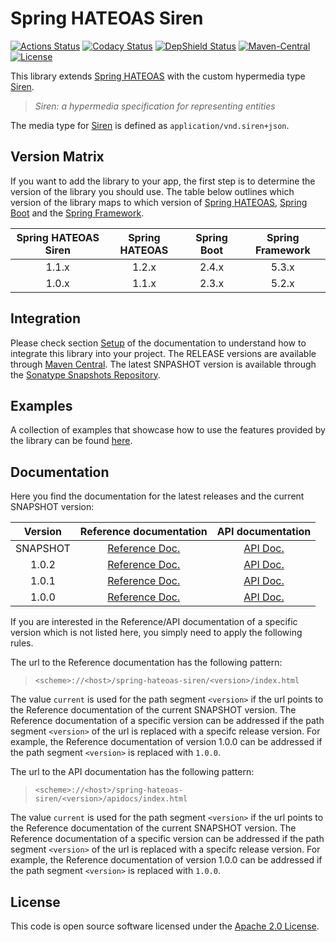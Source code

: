 # Spring HATEOAS Siren
[![Actions Status](https://github.com/ingogriebsch/spring-hateoas-siren/workflows/build/badge.svg?branch=master)](https://github.com/ingogriebsch/spring-hateoas-siren/actions)
[![Codacy Status](https://api.codacy.com/project/badge/Grade/72bf0bf6f85f4e3ba1841cc7e4d0a8d8)](https://app.codacy.com/app/ingo.griebsch/spring-hateoas-siren?utm_source=github.com&utm_medium=referral&utm_content=ingogriebsch/spring-hateoas-siren&utm_campaign=Badge_Grade_Dashboard)
[![DepShield Status](https://depshield.sonatype.org/badges/ingogriebsch/spring-hateoas-siren/depshield.svg)](https://depshield.github.io)
[![Maven-Central](https://img.shields.io/maven-central/v/de.ingogriebsch.hateoas/spring-hateoas-siren?color=green)](https://search.maven.org/artifact/de.ingogriebsch.hateoas/spring-hateoas-siren)
[![License](http://img.shields.io/:license-apache-blue.svg)](http://www.apache.org/licenses/LICENSE-2.0.html)

This library extends [Spring HATEOAS][spring-hateoas] with the custom hypermedia type [Siren][siren]. 
> _Siren: a hypermedia specification for representing entities_

The media type for [Siren][siren] is defined as `application/vnd.siren+json`.

## Version Matrix
If you want to add the library to your app, the first step is to determine the version of the library you should use.
The table below outlines which version of the library maps to which version of [Spring HATEOAS][spring-hateoas], [Spring Boot][spring-boot] and the [Spring Framework][spring-framework].

| Spring HATEOAS Siren | Spring HATEOAS | Spring Boot | Spring Framework
| :---: | :---: | :---: | :---: |
| 1.1.x | 1.2.x | 2.4.x | 5.3.x |
| 1.0.x | 1.1.x | 2.3.x | 5.2.x |

## Integration
Please check section [Setup][spring-hateoas-siren-current-docs-setup] of the documentation to understand how to integrate this library into your project. 
The RELEASE versions are available through [Maven Central][maven-central]. 
The latest SNPASHOT version is available through the [Sonatype Snapshots Repository][sonatype-snapshots-repository].

## Examples
A collection of examples that showcase how to use the features provided by the library can be found [here][spring-hateoas-siren-samples].

## Documentation
Here you find the documentation for the latest releases and the current SNAPSHOT version:

| Version | Reference documentation | API documentation |
| :---: | :---: | :---: |
| SNAPSHOT | [Reference Doc.][spring-hateoas-siren-current-docs] | [API Doc.][spring-hateoas-siren-current-apidocs] |
| 1.0.2 | [Reference Doc.][spring-hateoas-siren-1.0.2-docs] | [API Doc.][spring-hateoas-siren-1.0.2-apidocs] |
| 1.0.1 | [Reference Doc.][spring-hateoas-siren-1.0.1-docs] | [API Doc.][spring-hateoas-siren-1.0.1-apidocs] |
| 1.0.0 | [Reference Doc.][spring-hateoas-siren-1.0.0-docs] | [API Doc.][spring-hateoas-siren-1.0.0-apidocs] |

If you are interested in the Reference/API documentation of a specific version which is not listed here, you simply need to apply the following rules.

The url to the Reference documentation has the following pattern:

> `<scheme>://<host>/spring-hateoas-siren/<version>/index.html`

The value `current` is used for the path segment `<version>` if the url points to the Reference documentation of the current SNAPSHOT version.
The Reference documentation of a specific version can be addressed if the path segment `<version>` of the url is replaced with a specifc release version.
For example, the Reference documentation of version 1.0.0 can be addressed if the path segment `<version>` is replaced with `1.0.0`.

The url to the API documentation has the following pattern:

> `<scheme>://<host>/spring-hateoas-siren/<version>/apidocs/index.html`

The value `current` is used for the path segment `<version>` if the url points to the Reference documentation of the current SNAPSHOT version.
The Reference documentation of a specific version can be addressed if the path segment `<version>` of the url is replaced with a specifc release version.
For example, the Reference documentation of version 1.0.0 can be addressed if the path segment `<version>` is replaced with `1.0.0`.

## License
This code is open source software licensed under the [Apache 2.0 License](https://www.apache.org/licenses/LICENSE-2.0.html).

[spring-hateoas-siren-current-docs]: https://ingogriebsch.github.io/spring-hateoas-siren/current/index.html
[spring-hateoas-siren-current-apidocs]: https://ingogriebsch.github.io/spring-hateoas-siren/current/apidocs/index.html
[spring-hateoas-siren-1.0.2-docs]: https://ingogriebsch.github.io/spring-hateoas-siren/1.0.2/index.html
[spring-hateoas-siren-1.0.2-apidocs]: https://ingogriebsch.github.io/spring-hateoas-siren/1.0.2/apidocs/index.html
[spring-hateoas-siren-1.0.1-docs]: https://ingogriebsch.github.io/spring-hateoas-siren/1.0.1/index.html
[spring-hateoas-siren-1.0.1-apidocs]: https://ingogriebsch.github.io/spring-hateoas-siren/1.0.1/apidocs/index.html
[spring-hateoas-siren-1.0.0-docs]: https://ingogriebsch.github.io/spring-hateoas-siren/1.0.0/index.html
[spring-hateoas-siren-1.0.0-apidocs]: https://ingogriebsch.github.io/spring-hateoas-siren/1.0.0/apidocs/index.html
[spring-hateoas-siren-current-docs-setup]: https://ingogriebsch.github.io/spring-hateoas-siren/current/index.html#setup
[spring-hateoas-siren-samples]: https://github.com/ingogriebsch/spring-hateoas-siren-samples/
[spring-hateoas]: https://spring.io/projects/spring-hateoas
[spring-boot]: https://spring.io/projects/spring-boot
[spring-framework]: https://spring.io/projects/spring-framework
[siren]: https://github.com/kevinswiber/siren
[maven-central]: https://search.maven.org/artifact/de.ingogriebsch.hateoas/spring-hateoas-siren
[sonatype-snapshots-repository]: https://oss.sonatype.org/content/repositories/snapshots/de/ingogriebsch/hateoas/spring-hateoas-siren/
